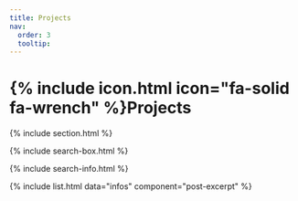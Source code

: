 ```yaml
---
title: Projects
nav:
  order: 3
  tooltip: 
---
```


# {% include icon.html icon="fa-solid fa-wrench" %}Projects

<!-- Add content here -->

<!-- {% include tags.html tags="publication, resource, website" %} -->

{% include section.html %}

{% include search-box.html %}

<!-- {% include tags.html tags=site.tags %} -->

{% include search-info.html %}

{% include list.html data="infos" component="post-excerpt" %}